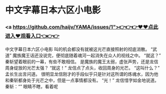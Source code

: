 # 中文字幕日本六区小电影

### <a https://github.com/haijv/YAMA/issues/1">👉👉👉♥♥点此进入♥观看入口👈👉👉</a>

中文字幕日本六区小电影
叫的机会都没有就被这光芒直接照射的彻底消散。
    “武道”
    魔族魔王话还没说完，便彻底随着魂河一起消失在众人的视线之中。
    “就这？”
    秦斩望着眼前的一幕，有些不敢相信。
    是魔族的魔王太弱，虚张声势，还是龙信周身绽放的光芒太强？
    “就这！”
    龙信点了点头，收回周身的光芒。
    “这叫什么？”
    孟长生出言问道。
    很明显龙信刚才的手段似乎只是针对这所谓的炼魂水，因为他和秦斩都身处于光芒之中，但是一点事情都没有。
    “光！”
    龙信惜字如金地说道。
    秦斩：“”
    眼睛不瞎，看着呢
